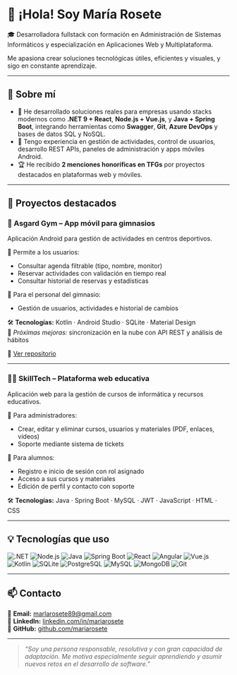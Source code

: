 # 👋 ¡Hola! Soy María Rosete

🎓 Desarrolladora fullstack con formación en Administración de Sistemas Informáticos y especialización en Aplicaciones Web y Multiplataforma. 
   
   Me apasiona crear soluciones tecnológicas útiles, eficientes y visuales, y sigo en constante aprendizaje.

---

## 🧠 Sobre mí

- 💼 He desarrollado soluciones reales para empresas usando stacks modernos como **.NET 9 + React**, **Node.js + Vue.js**, y **Java + Spring Boot**, integrando herramientas como **Swagger**, **Git**, **Azure DevOps** y bases de datos SQL y NoSQL.
- 🔧 Tengo experiencia en gestión de actividades, control de usuarios, desarrollo REST APIs, paneles de administración y apps móviles Android.
- 🏆 He recibido **2 menciones honoríficas en TFGs** por proyectos destacados en plataformas web y móviles.

---

## 🚀 Proyectos destacados

### 📱 Asgard Gym – App móvil para gimnasios
Aplicación Android para gestión de actividades en centros deportivos.

🔹 Permite a los usuarios:
- Consultar agenda filtrable (tipo, nombre, monitor)
- Reservar actividades con validación en tiempo real
- Consultar historial de reservas y estadísticas

🔹 Para el personal del gimnasio:
- Gestión de usuarios, actividades e historial de cambios

🛠️ **Tecnologías:** Kotlin · Android Studio · SQLite · Material Design  
📍 *Próximas mejoras:* sincronización en la nube con API REST y análisis de hábitos

🔗 [Ver repositorio](https://github.com/mariarosete/asgardGym)

---

### 🧑‍💻 SkillTech – Plataforma web educativa 
Aplicación web para la gestión de cursos de informática y recursos educativos.

🔹 Para administradores:
- Crear, editar y eliminar cursos, usuarios y materiales (PDF, enlaces, vídeos)
- Soporte mediante sistema de tickets

🔹 Para alumnos:
- Registro e inicio de sesión con rol asignado
- Acceso a sus cursos y materiales
- Edición de perfil y contacto con soporte

🛠️ **Tecnologías:** Java · Spring Boot · MySQL · JWT · JavaScript · HTML · CSS

---

## 💡 Tecnologías que uso

![.NET](https://img.shields.io/badge/.NET-512BD4?style=for-the-badge&logo=dotnet&logoColor=white)
![Node.js](https://img.shields.io/badge/Node.js-339933?style=for-the-badge&logo=nodedotjs&logoColor=white)
![Java](https://img.shields.io/badge/Java-ED8B00?style=for-the-badge&logo=java&logoColor=white)
![Spring Boot](https://img.shields.io/badge/Spring%20Boot-6DB33F?style=for-the-badge&logo=springboot&logoColor=white)
![React](https://img.shields.io/badge/React-20232A?style=for-the-badge&logo=react&logoColor=61DAFB)
![Angular](https://img.shields.io/badge/Angular-DD0031?style=for-the-badge&logo=angular&logoColor=white)
![Vue.js](https://img.shields.io/badge/Vue.js-4FC08D?style=for-the-badge&logo=vue.js&logoColor=white)
![Kotlin](https://img.shields.io/badge/Kotlin-7F52FF?style=for-the-badge&logo=kotlin&logoColor=white)
![SQLite](https://img.shields.io/badge/SQLite-003B57?style=for-the-badge&logo=sqlite&logoColor=white)
![PostgreSQL](https://img.shields.io/badge/PostgreSQL-4169E1?style=for-the-badge&logo=postgresql&logoColor=white)
![MySQL](https://img.shields.io/badge/MySQL-4479A1?style=for-the-badge&logo=mysql&logoColor=white)
![MongoDB](https://img.shields.io/badge/MongoDB-47A248?style=for-the-badge&logo=mongodb&logoColor=white)
![Git](https://img.shields.io/badge/Git-F05032?style=for-the-badge&logo=git&logoColor=white)

---

## 📫 Contacto

📧 **Email:** marlarosete89@gmail.com  
🔗 **LinkedIn:** [linkedin.com/in/mariarosete](https://linkedin.com/in/mariarosete)  
💼 **GitHub:** [github.com/mariarosete](https://github.com/mariarosete)

---

> *“Soy una persona responsable, resolutiva y con gran capacidad de adaptación. Me motiva especialmente seguir aprendiendo y asumir nuevos retos en el desarrollo de software.”*
